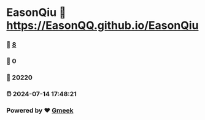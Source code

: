 # EasonQiu :link: https://EasonQQ.github.io/EasonQiu 
### :page_facing_up: [8](https://EasonQQ.github.io/EasonQiu/tag.html) 
### :speech_balloon: 0 
### :hibiscus: 20220 
### :alarm_clock: 2024-07-14 17:48:21 
### Powered by :heart: [Gmeek](https://github.com/Meekdai/Gmeek)
